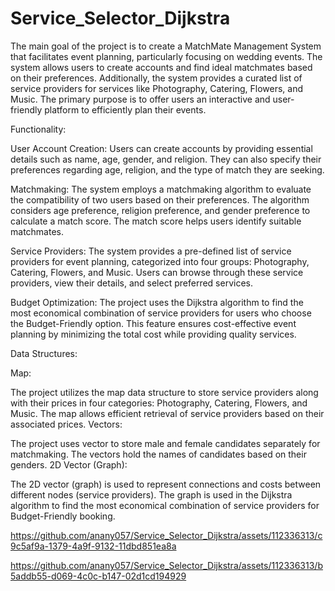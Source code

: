 # Service_Selector_Dijkstra


The main goal of the project is to create a MatchMate Management System that facilitates event planning, particularly focusing on wedding events. The system allows users to create accounts and find ideal matchmates based on their preferences. Additionally, the system provides a curated list of service providers for services like Photography, Catering, Flowers, and Music. The primary purpose is to offer users an interactive and user-friendly platform to efficiently plan their events.

Functionality:

User Account Creation: Users can create accounts by providing essential details such as name, age, gender, and religion. They can also specify their preferences regarding age, religion, and the type of match they are seeking.

Matchmaking: The system employs a matchmaking algorithm to evaluate the compatibility of two users based on their preferences. The algorithm considers age preference, religion preference, and gender preference to calculate a match score. The match score helps users identify suitable matchmates.

Service Providers: The system provides a pre-defined list of service providers for event planning, categorized into four groups: Photography, Catering, Flowers, and Music. Users can browse through these service providers, view their details, and select preferred services.

Budget Optimization: The project uses the Dijkstra algorithm to find the most economical combination of service providers for users who choose the Budget-Friendly option. This feature ensures cost-effective event planning by minimizing the total cost while providing quality services.

Data Structures:

Map:

The project utilizes the map data structure to store service providers along with their prices in four categories: Photography, Catering, Flowers, and Music. The map allows efficient retrieval of service providers based on their associated prices.
Vectors:

The project uses vector to store male and female candidates separately for matchmaking. The vectors hold the names of candidates based on their genders.
2D Vector (Graph):

The 2D vector (graph) is used to represent connections and costs between different nodes (service providers). The graph is used in the Dijkstra algorithm to find the most economical combination of service providers for Budget-Friendly booking.


https://github.com/anany057/Service_Selector_Dijkstra/assets/112336313/c9c5af9a-1379-4a9f-9132-11dbd851ea8a


https://github.com/anany057/Service_Selector_Dijkstra/assets/112336313/b5addb55-d069-4c0c-b147-02d1cd194929


